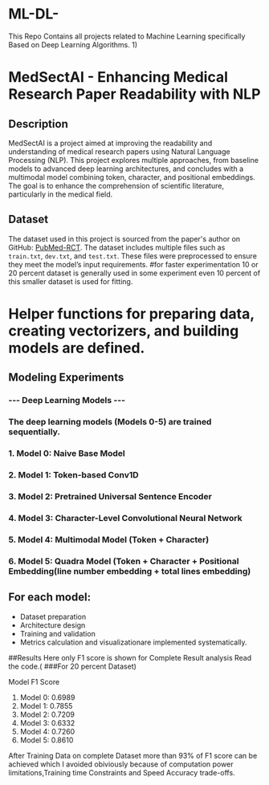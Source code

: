 # ML-DL-
This Repo Contains all projects related to Machine Learning specifically Based on Deep Learning Algorithms.
1)
# MedSectAI - Enhancing Medical Research Paper Readability with NLP

## Description
MedSectAI is a project aimed at improving the readability and understanding of medical research papers using Natural Language Processing (NLP). This project explores multiple approaches, from baseline models to advanced deep learning architectures, and concludes with a multimodal model combining token, character, and positional embeddings. The goal is to enhance the comprehension of scientific literature, particularly in the medical field.

## Dataset
The dataset used in this project is sourced from the paper's author on GitHub: [PubMed-RCT](https://github.com/Franck-Dernoncourt/pubmed-rct). The dataset includes multiple files such as `train.txt`, `dev.txt`, and `test.txt`. These files were preprocessed to ensure they meet the model’s input requirements.
#for faster experimentation 10 or 20 percent dataset is generally used in some experiment even 10 percent of this smaller dataset is used for fitting.
# Helper functions for preparing data, creating vectorizers, and building models are defined.

## Modeling Experiments
### --- Deep Learning Models ---
### The deep learning models (Models 0-5) are trained sequentially.

### 1. Model 0: Naive Base Model
### 2. Model 1: Token-based Conv1D
### 3. Model 2: Pretrained Universal Sentence Encoder
### 4. Model 3: Character-Level Convolutional Neural Network
### 5. Model 4: Multimodal Model (Token + Character)
### 6. Model 5: Quadra Model (Token + Character + Positional Embedding(line number embedding + total lines embedding)

## For each model:
- Dataset preparation
- Architecture design
- Training and validation
- Metrics calculation and visualizationare implemented systematically.

##Results 
Here only F1 score is shown for Complete Result analysis Read the code.( ###For 20 percent Dataset)

   Model            F1 Score
1. Model 0:          0.6989
2. Model 1:          0.7855
3. Model 2:          0.7209
4. Model 3:          0.6332
5. Model 4:          0.7260
6. Model 5:          0.8610

After Training Data on complete Dataset more than 93% of F1 score can be achieved which I avoided obiviously because of computation power limitations,Training 
time Constraints and Speed Accuracy trade-offs.



